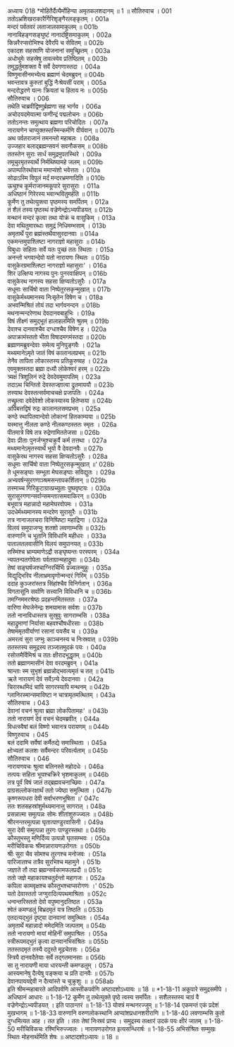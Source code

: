 अध्यायः 018
*मोहितैर्दैत्यैर्मोहिन्या अमृतकलशदानम् ॥ 1 ॥
सौतिरुवाच ।	001  
ततोऽभ्रशिखराकारैर्गिरिशृङ्गैरलङ्कृतम् ।	001a  
मन्दरं पर्वतवरं लताजालसमाकुलम् ॥	001b  
नानाविहङ्गसङ्घुष्टं नानादंष्ट्रिसमाकुलम् ।	002a  
किन्नरैरप्सरोभिश्च देवैरपि च सेवितम् ॥	002b  
एकादश सहस्राणि योजनानां समुच्छ्रितम् ।	003a  
अधोभूमेः सहस्रेषु तावत्स्वेव प्रतिष्ठितम् ॥	003b  
तमुद्धर्तुमशक्ता वै सर्वे देवगणास्तदा ।	004a  
विष्णुमासीनमभ्येत्य ब्रह्माणं चेदमब्रुवन् ॥	004b  
भवन्तावत्र कुरुतां बुद्धिं नैःश्रेयसीं पराम् ।	005a  
मन्दरोद्धरणे यत्नः क्रियतां च हिताय नः ॥	005b  
सौतिरुवाच ।	006  
तथेति चाब्रवीद्विष्णुर्ब्रह्मणा सह भार्गव ।	006a  
अचोदयदमेयात्मा फणीन्द्रं पद्मलोचनः ॥	006b  
ततोऽनन्तः समुत्थाय ब्रह्मणा परिचोदितः ।	007a  
नारायणेन चाप्युक्तस्तस्मिन्कर्मणि वीर्यवान् ॥	007b  
अथ पर्वतराजानं तमनन्तो महाबलः ।	008a  
उज्जहार बलाद्ब्रह्मन्सवनं सवनौकसम् ॥	008b  
ततस्तेन सुराः सार्धं समुद्रमुपतस्थिरे ।	009a  
तमूचुरमृतस्यार्थे निर्मथिष्यामहे जलम् ॥	009b  
अपाम्पतिरथोवाच ममाप्यंशो भवेत्ततः ।	010a  
सोढाऽस्मि विपुलं मर्दं मन्दरभ्रमणादिति ॥	010b  
ऊचुश्च कूर्मराजानमकूपारे सुरासुराः ।	011a  
अधिष्ठानं गिरेरस्य भवान्भवितुमर्हति ॥	011b  
कूर्मेण तु तथेत्युक्त्वा पृष्ठमस्य समर्पितम् ।	012a  
तं शैलं तस्य पृष्ठस्थं वज्रेणेन्द्रोऽभ्यपीडयत् ॥	012b  
मन्थानं मन्दरं कृत्वा तथा योक्रं च वासुकिम् ।	013a  
देवा मथितुमारब्धाः समुद्रं निधिमम्भसाम् ।	013b  
अमृतार्थे पुरा ब्रह्मंस्तथैवासुरदानवाः ॥	014a  
एकमन्तमुपाश्लिष्टा नागराज्ञो महासुराः ॥	014b  
विबुधाः सहिताः सर्वे यतः पुच्छं ततः स्थिताः ।	015a  
अनन्तो भगवान्देवो यतो नारायणः स्थितः ॥	015b  
वासुकेरग्रमाश्लिष्टा नागराज्ञो महासुराः\' ।	016a  
शिर उत्क्षिप्य नागस्य पुनः पुनरवाक्षिपन् ॥	016b  
वासुकेरथ नागस्य सहसा क्षिप्यतोऽसुरैः ।	017a  
सधूमाः सार्चिषो वाता निष्पेतुरसकृन्मुखात् ॥	017b  
वासुकेर्मथ्यमानस्य निःसृतेन विषेण च ।	018a  
अभवन्मिश्रितं तोयं तदा भार्गवनन्दन ॥	018b  
मथनान्मन्दरेणाथ देवदानवबाहुभिः ।	019a  
विषं तीक्ष्णं समुद्भूतं हालाहलमिति श्रुतम् ॥	019b  
देवाश्च दानवाश्चैव दग्धाश्चैव विषेण ह ।	020a  
अपाक्रामंस्ततो भीता विषादमगमंस्तदा ॥	020b  
ब्रह्माणमब्रुवन्देवाः समेत्य मुनिपुङ्गवैः ।	021a  
मथ्यमानेऽमृते जातं विषं कालानलप्रभम् ॥	021b  
तेनैव तापिता लोकास्तस्य प्रतिकुरुष्वह ।	022a  
एवमुक्तस्तदा ब्रह्मा दध्यौ लोकेश्वरं हरम् ॥	022b  
त्र्यक्षं त्रिशूलिनं रुद्रे देवदेवमुमापतिम् ।	023a  
तदाऽथ चिन्तितो देवस्तज्ज्ञात्वा द्रुतमाययौ ॥	023b  
तस्याथ देवस्तत्सर्वमाचचक्षे प्रजापतिः ।	024a  
तच्छ्रुत्वा दवेदेवेशो लोकस्यास्य हितेप्सया ॥	024b  
अपिबत्तद्विषं रुद्रः कालानलसमप्रभम् ।	025a  
कण्ठे स्थापितवान्देवो लोकानां हितकाम्यया ॥	025b  
यस्मात्तु नीलता कण्ठे नीलकण्ठस्ततः स्मृतः ।	026a  
पीतमात्रे विषे तत्र रुद्रेणामिततेजसा ॥	026b  
देवाः प्रीताः पुनर्जग्मुश्चक्रुर्वै कर्म तत्तथा ।	027a  
मथ्यमानेऽमृतस्यार्थे भूयो वै देवदानवैः ॥	027b  
वासुकेरथ नागस्य सहसा क्षिप्यतोऽसुरैः ।	028a  
सधूमाः सार्चिषो वाता निष्पेतुरसकृन्मुखात् ॥\'	028b  
ते धूमसङ्घाः सम्भूता मेघसङ्घाः सविद्युतः ।	029a  
अभ्यवर्षन्सुरगणाञ्श्रमसन्तापकर्शितान् ॥	029b  
तस्माच्च गिरिकूटाग्रात्प्रच्युताः पुष्पवृष्टयः ।	030a  
सुरासुरगणान्सर्वान्समन्तात्समवाकिरन् ॥	030b  
बभूवात्र महान्नादो महामेघरवोपमः ।	031a  
उदधेर्मथ्यमानस्य मन्दरेण सुरासुरैः ॥	031b  
तत्र नानाजलचरा विनिष्पिष्टा महाद्रिणा ।	032a  
विलयं समुपाजग्मुः शतशो लवणाम्भसि ॥	032b  
वारुणानि च भूतानि विविधानि महीधरः ।	033a  
पातालतलवासीनि विलयं समुपानयत् ॥	033b  
तस्मिंश्च भ्राम्यमाणेऽद्रौ सङ्घृष्यन्तः परस्परम् ।	034a  
न्यपतन्पतगोपेताः पर्वताग्रान्महाद्रुमाः ॥	034b  
तेषां सङ्घर्षजश्चाग्निरर्चिर्भिः प्रज्वलन्मुहुः ।	035a  
विद्युद्भिरिव नीलाभ्रमावृणोन्मन्दरं गिरिम् ॥	035b  
ददाह कुञ्जरांस्तत्र सिंहांश्चैव विनिर्गतान् ।	036a  
विगतासूनि सर्वाणि सत्त्वानि विविधानि च ॥	036b  
तमग्निममरश्रेष्ठः प्रदहन्तमितस्ततः ।	037a  
वारिणा मेघजेनेन्द्रः शमयामास सर्वशः ॥	037b  
ततो नानाविधास्तत्र सुस्रुवुः सागराम्भसि ।	038a  
महाद्रुमाणां निर्यासा बहवश्चौषधीरसाः ॥	038b  
तेषाममृतवीर्याणां रसानां पयसैव च ।	039a  
अमरत्वं सुरा जग्मुः काञ्चनस्य च निःस्रवात् ॥	039b  
ततस्तस्य समुद्रस्य तञ्जातमुदकं पयः ।	040a  
रसोत्तमैर्विमिश्रं च ततः क्षीरादभूद्धृतम् ॥	040b  
ततो ब्रह्माणमासीनं देवा वरदमब्रुवन् ।	041a  
श्रान्ताः स्म सुभृशं ब्रह्मन्नोद्भवत्यमृतं च तत् ॥	041b  
ऋते नारायणं देवं सर्वेऽन्ये देवदानवाः ।	042a  
चिरारब्धमिदं चापि सागरस्यापि मन्थनम् ॥	042b  
ग्लानिरस्मान्समाविष्टा न चात्रामृतमत्थितम् ।	043a  
सौतिरुवाच ।	043  
देवानां वचनं श्रुत्वा ब्रह्मा लोकपितामहः\' ॥	043b  
ततो नारायणं देवं वचनं चेदमब्रवीत् ।	044a  
विधत्स्वैषां बलं विष्णो भवानत्र परायणम् ॥	044b  
विष्णुरुवाच ।	045  
बलं ददामि सर्वेषां कर्मैतद्ये समास्थिताः ।	045a  
क्षोभ्यतां कलशः सर्वैमन्दरः परिवर्त्यताम् ॥	045b  
सौतिरुवाच ।	046  
नारायणवचः श्रुत्वा बलिनस्ते महोदधेः ।	046a  
तत्पयः सहिता भूयश्चक्रिरे भृशमाकुलम् ॥	046b  
तत्र पूर्वं विषं जातं तद्ब्रह्मवचनाच्छिवः ।	047a  
प्राग्रसल्लोकरक्षार्थं ततो ज्येष्ठा समुत्थिता ।	047b  
कृष्णरूपधरा देवी सर्वाभरणभूषिता ॥\'	047c  
ततः शतसहस्रांशुर्मथ्यमानात्तु सागरात् ।	048a  
प्रसन्नात्मा समुत्पन्नः सोमः शीतांशुरुज्ज्वलः ॥	048b  
श्रीरनन्तरमुत्पन्ना घृतात्पाण्डुरवासिनी ।	049a  
सुरा देवी समुत्पन्ना तुरगः पाण्डुरस्तथा ॥	049b  
कौस्तुभस्तु मणिर्दिव्य उत्पन्नो घृतसम्भवः ।	050a  
मरीचिविकचः श्रीमान्नारायणउरोगतः ॥	050b  
श्रीः सुरा चैव सोमश्च तुरगश्च मनोजवः ।	051a  
पारिजातश्च तत्रैव सुरभिश्च महामुने ।	051b  
जज्ञाते तौ तदा ब्रह्मन्सर्वकामफलप्रदौ ॥	051c  
ततो जज्ञे महाकायश्चतुर्दन्तो महागजः ।	052a  
कपिला कामवृक्षश्च कौस्तुभश्चाप्सरोगणः ।\'	052b  
यतो देवास्ततो जग्मुरादित्यपथमाश्रिताः ॥	052c  
धन्वन्तरिस्ततो देवो वपुष्मानुदतिष्ठत ।	053a  
श्वेतं कमण्डलुं बिभ्रदमृतं यत्र तिष्ठति ॥	053b  
एतदत्यद्भुतं दृष्ट्वा दानवानां समुत्थितः ।	054a  
अमृतार्थे महान्नादो ममेदमिति जल्पताम् ॥	054b  
ततो नारायणो मायां मोहिनीं समुपाश्रितः ।	055a  
स्त्रीरूपमद्भुतं कृत्वा दानवानभिसंश्रितः ॥	055b  
ततस्तदमृतं तस्यै ददुस्ते मूढचेतसः ।	056a  
स्त्रियै दानवदैतेयाः सर्वे तद्गतमानसाः ॥	056b  
सा तु नारायणी माया धारयन्ती कमण्डलुम् ।	057a  
आस्यमानेषु दैत्येषु पङ्क्त्या च प्रति दानवैः ॥	057b  
देवानपाययद्देवी न दैत्यांस्ते च चुक्रुशुः ॥ ॥	058ab  
इति श्रीमन्महाबारते आदिपर्वणि आस्तीकपर्वणि अष्टादशोऽध्यायः ॥ 18 ॥
*1-18-11 अकूपारे समुद्रसमीपे । अधिष्ठानं आधारः ॥ 1-18-12 कूर्मेण तु तथेत्युक्ते पृष्ठे त्वस्य समर्पितः । सशैलस्तस्य चाग्रं वै वज्रेणेन्द्रोऽभ्यपीडयत् । इति पाठान्तरं ॥ 1-18-13 योक्त्रं मन्थनरज्जुम् ॥ 1-18-14 एकमन्तं एकं प्रदेशं मुखभागम् ॥ 1-18-33 वारुणानि वरुणलोकस्थानि आप्यांशप्रधानशरीराणि ॥ 1-18-40 लवणाम्भसि कुतो दुग्धमित्यत आह । तत इति । ततः तेषां निःस्रवं प्राप्य । समुद्रस्य तत्क्षारं उदकं पयः क्षीरं जातम् ॥ 1-18-50 मरीचिविकचः रश्मिभिरुज्ज्वलः । नारायणउरोगत इत्यसन्धिरार्षः ॥ 1-18-55 अभिसंश्रितः सम्मुखः स्थितः मोहनार्थमिति शेषः ॥ अष्टादशोऽध्यायः ॥ 18 ॥
